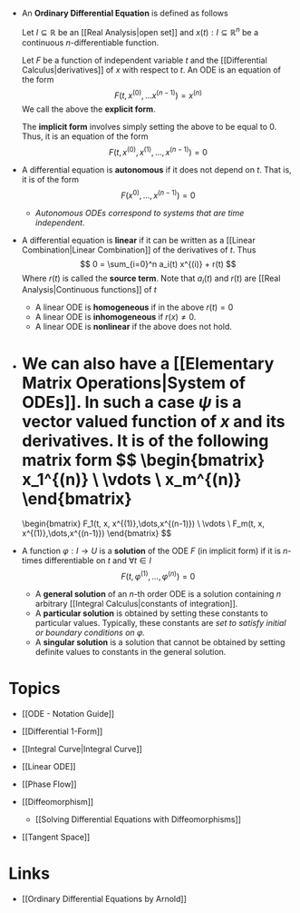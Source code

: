 * An **Ordinary Differential Equation** is defined as follows
  
  Let $I\subseteq \mathbb{R}$ be an [[Real Analysis|open set]] and $x(t):I\subseteq \mathbb{R}^n$ be a continuous $n$-differentiable function. 
  
  Let $F$ be a function of independent variable $t$ and the [[Differential Calculus|derivatives]] of $x$ with respect to $t$. An ODE is an equation of the form
  $$
  F(t,x^{(0)}, \dots x^{(n-1)}) = x^{(n)}
  $$
  We call the above the **explicit form**.
  
  The **implicit form** involves simply setting the above to be equal to $0$. Thus, it is an equation of the form
  $$
  F(t,x^{(0)}, x^{(1)},\dots,x^{(n-1)}) = 0
  $$


* A differential equation is **autonomous** if it does not depend on $t$. That is, it is of the form
  $$
  F(x^{0)}, \dots,x^{(n-1)}) = 0
  $$
	* *Autonomous ODEs correspond to systems that are time independent*.
* A differential equation is **linear** if it can be written as a [[Linear Combination|Linear Combination]] of the derivatives of $t$. Thus
  $$
  0 = \sum_{i=0}^n a_i(t) x^{(i)} + r(t)
  $$
  Where $r(t)$ is called the **source term**. Note that $a_i(t)$ and $r(t)$ are [[Real Analysis|Continuous functions]] of $t$
	* A linear ODE is **homogeneous** if in the above $r(t)=0$
	* A linear ODE is **inhomogeneous** if $r(x)\ne 0$.
	* A linear ODE is **nonlinear** if the above does not hold.

* We can also have a [[Elementary Matrix Operations|System of ODEs]]. In such a case $\psi$ is a vector valued function of $x$ and its derivatives. It is of the following matrix form
  $$
  \begin{bmatrix}
  x_1^{(n)} \\
  \vdots \\ 
  x_m^{(n)}
  \end{bmatrix}
  = 
  \begin{bmatrix}
  F_1(t, x, x^{(1)},\dots,x^{(n-1)}) \\
  \vdots \\
  F_m(t, x, x^{(1)},\dots,x^{(n-1)})
  \end{bmatrix}
  $$

* A function $\varphi : I \to U$ is a **solution** of the ODE $F$ (in implicit form) if it is $n$-times differentiable on $t$ and $\forall t \in I$
  $$
  F(t, \varphi^{(1)},\dots, \varphi^{(n)}) = 0 
  $$
	* A **general solution** of an $n$-th order ODE is a solution containing $n$ arbitrary [[Integral Calculus|constants of integration]]. 
	* A **particular solution** is obtained by setting these constants to particular values. Typically, these constants are *set to satisfy initial or boundary conditions on $\varphi$.* 
	* A **singular solution** is a solution that cannot be obtained by setting definite values to constants in the general solution.
	  

# Topics
* [[ODE - Notation Guide]]
* [[Differential 1-Form]]

* [[Integral Curve|Integral Curve]]
* [[Linear ODE]]
* [[Phase Flow]]
* [[Diffeomorphism]]
	* [[Solving Differential Equations with Diffeomorphisms]]
* [[Tangent Space]]


# Links
* [[Ordinary Differential Equations by Arnold]]